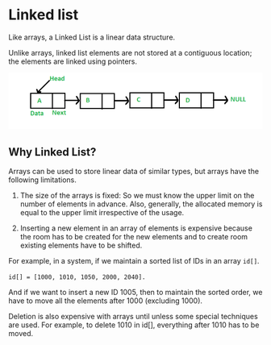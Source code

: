# Linked list

Like arrays, a Linked List is a linear data structure. 

Unlike arrays, linked list elements are not stored at a contiguous location; the elements are linked using pointers.

![Arrays in memory](../images/Linkedlist.png)

## Why Linked List?

Arrays can be used to store linear data of similar types, but arrays have the following limitations.

1) The size of the arrays is fixed: So we must know the upper limit on the number of elements in advance. Also, 
generally, the allocated memory is equal to the upper limit irrespective of the usage.

2) Inserting a new element in an array of elements is expensive because the room has to be created for the new elements 
and to create room existing elements have to be shifted.

For example, in a system, if we maintain a sorted list of IDs in an array `id[]`.

`id[] = [1000, 1010, 1050, 2000, 2040].`

And if we want to insert a new ID 1005, then to maintain the sorted order, we have to move all the elements after 1000 
(excluding 1000).

Deletion is also expensive with arrays until unless some special techniques are used. For example, to delete 1010 in 
id[], everything after 1010 has to be moved.

